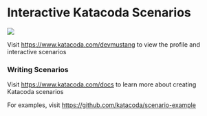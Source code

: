 # Interactive Katacoda Scenarios

[![](http://shields.katacoda.com/katacoda/devmustang/count.svg)](https://www.katacoda.com/devmustang "Get your profile on Katacoda.com")

Visit https://www.katacoda.com/devmustang to view the profile and interactive scenarios

### Writing Scenarios
Visit https://www.katacoda.com/docs to learn more about creating Katacoda scenarios

For examples, visit https://github.com/katacoda/scenario-example
